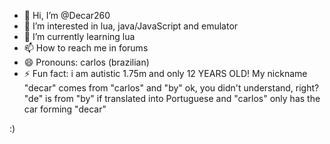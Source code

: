 - 👋 Hi, I’m @Decar260
- 👀 I’m interested in lua, java/JavaScript and emulator
- 🌱 I’m currently learning lua
- 📫 How to reach me in forums
- 😄 Pronouns: carlos (brazilian)
- ⚡ Fun fact: i am autistic 1.75m and only 12 YEARS OLD!  My nickname "decar" comes from "carlos" and "by" ok, you didn't understand, right? "de" is from "by" if translated into Portuguese and "carlos" only has the car forming "decar"

<!---
Decar260/Decar260 is a ✨ special ✨ repository because its `README.md` (this file) appears on your GitHub profile.
You can click the Preview link to take a look at your changes.
--->

:)
